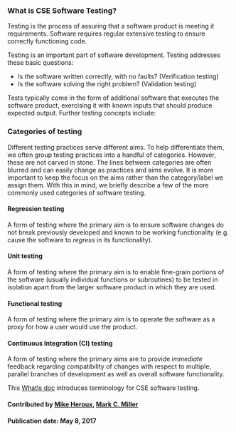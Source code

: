 ### What is CSE Software Testing?
<!--deck start--->
Testing is the process of assuring that a software product is meeting it requirements. Software requires regular extensive testing to ensure correctly functioning code.  
<!--deck end--->

<!--body start--->
Testing is an important part of software development. Testing addresses these basic questions:

- Is the software written correctly, with no faults? (Verification testing)
- Is the software solving the right problem? (Validation testing)

Tests typically come in the form of additional software that executes the software product, exercising it with known inputs that should produce expected output. Further testing concepts include:

### Categories of testing

Different testing practices serve different aims. To help differentiate them, we often group testing
practices into a handful of categories. However, these are not carved in stone. The lines between
categories are often blurred and can easily change as practices and aims evolve. It is more important
to keep the focus on the aims rather than the category/label we assign them. With this in mind, we
briefly describe a few of the more commonly used categories of software testing.

#### Regression testing
A form of testing where the primary aim is to ensure software changes do not break previously developed and known to be working functionality (e.g. cause the software to _regress_ in its functionality).

#### Unit testing
A form of testing where the primary aim is to enable fine-grain portions of the software (usually individual functions or subroutines) to be tested in isolation apart from the larger software product in which they are used.

#### Functional testing
A form of testing where the primary aim is to operate the software as a proxy for how a user would use the product.

#### Continuous Integration (CI) testing
A form of testing where the primary aims are to provide _immediate_ feedback regarding compatibility of changes with respect to multiple, parallel branches of development as well as overall software functionality.

This [WhatIs doc](https://ideas-productivity.org/wordpress/wp-content/uploads/2016/04/IDEAS-TestingWhatAreSoftwareTestingPractices-V0.2.pdf "What is CSE Software Testing?") introduces terminology for CSE software testing.

#### Contributed by [Mike Heroux](https://github.com/maherou), [Mark C. Miller](https://github.com/markcmiller86)

#### Publication date: May 8, 2017
<!--body end--->

<!---
Publish: yes
Pinned: yes
Topics: testing
--->
